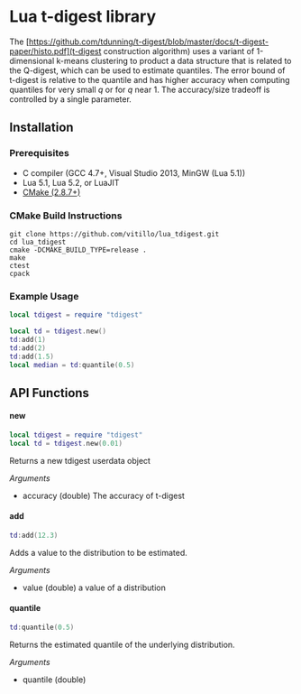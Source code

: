 Lua t-digest library
====================
The [https://github.com/tdunning/t-digest/blob/master/docs/t-digest-paper/histo.pdf](t-digest construction algorithm) uses a variant of 1-dimensional k-means clustering to product a data structure that is related to the Q-digest, which can be used to estimate quantiles. The error bound of t-digest is relative to the quantile and has higher accuracy when computing quantiles for very small *q* or for *q* near 1. The accuracy/size tradeoff is controlled by a single parameter.

## Installation

### Prerequisites
* C compiler (GCC 4.7+, Visual Studio 2013, MinGW (Lua 5.1))
* Lua 5.1, Lua 5.2, or LuaJIT
* [CMake (2.8.7+)](http://cmake.org/cmake/resources/software.html)

### CMake Build Instructions
    git clone https://github.com/vitillo/lua_tdigest.git
    cd lua_tdigest
    cmake -DCMAKE_BUILD_TYPE=release .
    make
    ctest
    cpack

### Example Usage
```lua
local tdigest = require "tdigest"

local td = tdigest.new()
td:add(1)
td:add(2)
td:add(1.5)
local median = td:quantile(0.5)

```

## API Functions
#### new
```lua
local tdigest = require "tdigest"
local td = tdigest.new(0.01)
```

Returns a new tdigest userdata object

*Arguments*
- accuracy (double) The accuracy of t-digest

#### add
```lua
td:add(12.3)
```

Adds a value to the distribution to be estimated.

*Arguments*
- value (double) a value of a distribution

#### quantile
```lua
td:quantile(0.5)
```

Returns the estimated quantile of the underlying distribution.

*Arguments*
- quantile (double)
